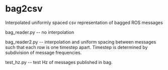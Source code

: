 # bag2csv
Interpolated uniformly spaced csv representation of bagged ROS messages

bag_reader.py -- no interpolation

bag_reader2.py -- interpolation and uniform spacing between messages such that each row is one timestep apart. Timestep is determined by subdivision of message frequencies.

test_hz.py -- test Hz of messages published in bag.
